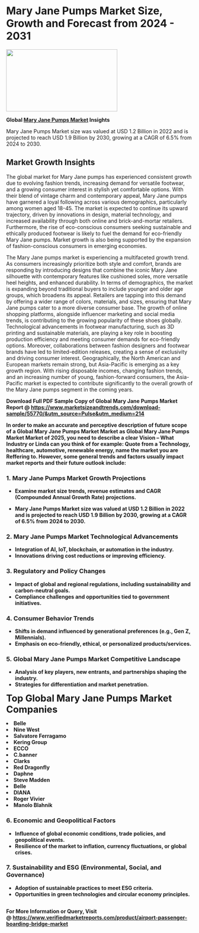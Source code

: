 <H1>Mary Jane Pumps Market Size, Growth and Forecast from 2024 - 2031</H1><img class="aligncenter size-medium wp-image-584254" src="https://thirdeyenews.in/wp-content/uploads/2024/09/Global-Market-Research-300x168.jpeg" alt="" width="300" height="168" /><p><strong>Global&nbsp;<a href="https://www.marketsizeandtrends.com/download-sample/55770/&amp;utm_source=Pulse&amp;utm_medium=214">Mary Jane Pumps Market</a> Insights</strong></p><p>Mary Jane Pumps Market size was valued at USD 1.2 Billion in 2022 and is projected to reach USD 1.9 Billion by 2030, growing at a CAGR of 6.5% from 2024 to 2030.</p><p><h2>Market Growth Insights</h2> <p>The global market for Mary Jane pumps has experienced consistent growth due to evolving fashion trends, increasing demand for versatile footwear, and a growing consumer interest in stylish yet comfortable options. With their blend of vintage charm and contemporary appeal, Mary Jane pumps have garnered a loyal following across various demographics, particularly among women aged 18-45. The market is expected to continue its upward trajectory, driven by innovations in design, material technology, and increased availability through both online and brick-and-mortar retailers. Furthermore, the rise of eco-conscious consumers seeking sustainable and ethically produced footwear is likely to fuel the demand for eco-friendly Mary Jane pumps. Market growth is also being supported by the expansion of fashion-conscious consumers in emerging economies.</p> <p><strong></strong></p> <p>The Mary Jane pumps market is experiencing a multifaceted growth trend. As consumers increasingly prioritize both style and comfort, brands are responding by introducing designs that combine the iconic Mary Jane silhouette with contemporary features like cushioned soles, more versatile heel heights, and enhanced durability. In terms of demographics, the market is expanding beyond traditional buyers to include younger and older age groups, which broadens its appeal. Retailers are tapping into this demand by offering a wider range of colors, materials, and sizes, ensuring that Mary Jane pumps cater to a more diverse consumer base. The growth of online shopping platforms, alongside influencer marketing and social media trends, is contributing to the growing popularity of these shoes globally. Technological advancements in footwear manufacturing, such as 3D printing and sustainable materials, are playing a key role in boosting production efficiency and meeting consumer demands for eco-friendly options. Moreover, collaborations between fashion designers and footwear brands have led to limited-edition releases, creating a sense of exclusivity and driving consumer interest. Geographically, the North American and European markets remain strong, but Asia-Pacific is emerging as a key growth region. With rising disposable incomes, changing fashion trends, and an increasing number of young, fashion-forward consumers, the Asia-Pacific market is expected to contribute significantly to the overall growth of the Mary Jane pumps segment in the coming years. <p><strong></p><p><span class=""><strong>Download Full PDF Sample Copy of Global Mary Jane Pumps Market Report</strong> @ <a href="https://www.marketsizeandtrends.com/download-sample/55770/&amp;utm_source=Pulse&amp;utm_medium=214" target="_blank">https://www.marketsizeandtrends.com/download-sample/55770/&amp;utm_source=Pulse&amp;utm_medium=214</a></span></p><p>In order to make an accurate and perceptive description of future scope of a Global&nbsp;Mary Jane Pumps Market Market as Global&nbsp;Mary Jane Pumps Market Market of 2025, you need to describe a clear Vision &ndash; What Industry or Linda can you think of for example: Quote from a Technology, healthcare, automotive, renewable energy, name the market you are Reffering to. However, some general trends and factors usually impact market reports and their future outlook include:</p><h3>1.&nbsp;<strong>Mary Jane Pumps Market Growth Projections</strong></h3><ul><li>Examine market size trends, revenue estimates and CAGR (Compounded Annual Growth Rate) projections.</li><li><p>Mary Jane Pumps Market size was valued at USD 1.2 Billion in 2022 and is projected to reach USD 1.9 Billion by 2030, growing at a CAGR of 6.5% from 2024 to 2030.</p></li></ul><h3>2.&nbsp;<strong>Mary Jane Pumps Market Technological Advancements</strong></h3><ul><li>Integration of AI, IoT, blockchain, or automation in the industry.</li><li>Innovations driving cost reductions or improving efficiency.</li></ul><h3>3.&nbsp;<strong>Regulatory and Policy Changes</strong></h3><ul><li>Impact of global and regional regulations, including sustainability and carbon-neutral goals.</li><li>Compliance challenges and opportunities tied to government initiatives.</li></ul><h3>4.&nbsp;<strong>Consumer Behavior Trends</strong></h3><ul><li>Shifts in demand influenced by generational preferences (e.g., Gen Z, Millennials).</li><li>Emphasis on eco-friendly, ethical, or personalized products/services.</li></ul><h3>5.&nbsp;<strong>Global Mary Jane Pumps Market Competitive Landscape</strong></h3><ul><li>Analysis of key players, new entrants, and partnerships shaping the industry.</li><li>Strategies for differentiation and market penetration.</li></ul><p data-pm-slice="1 1 []"><span style="color: inherit; font-family: inherit; font-size: 25px;">Top Global Mary Jane Pumps Market Companies</span></p><div class="" data-test-id=""><p><li>Belle</li><li> Nine West</li><li> Salvatore Ferragamo</li><li> Kering Group</li><li> ECCO</li><li> C.banner</li><li> Clarks</li><li> Red Dragonfly</li><li> Daphne</li><li> Steve Madden</li><li> Belle</li><li> DIANA</li><li> Roger Vivier</li><li> Manolo Blahnik</li></p></div><h3>6.&nbsp;<strong>Economic and Geopolitical Factors</strong></h3><ul><li>Influence of global economic conditions, trade policies, and geopolitical events.</li><li>Resilience of the market to inflation, currency fluctuations, or global crises.</li></ul><h3>7.&nbsp;<strong>Sustainability and ESG (Environmental, Social, and Governance)</strong></h3><ul><li>Adoption of sustainable practices to meet ESG criteria.</li><li>Opportunities in green technologies and circular economy principles.</li></ul><h2><strong style="font-size: 14px;">For More Information or Query, Visit @&nbsp;</strong><a style="background-color: #ffffff; font-size: 14px;" href="https://www.marketsizeandtrends.com/report/mary-jane-pumps-market/" target="_blank">https://www.verifiedmarketreports.com/product/airport-passenger-boarding-bridge-market</a></h2>
